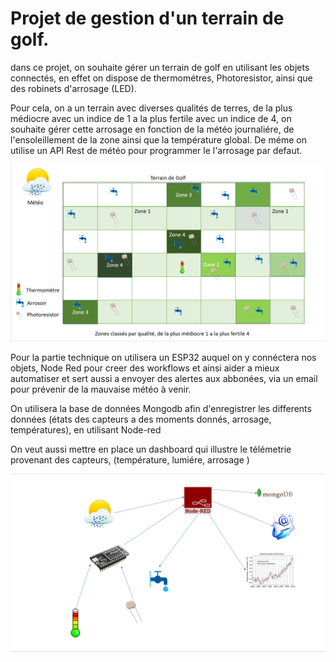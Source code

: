 # Projet de gestion d'un terrain de golf.

<p>dans ce projet, on souhaite gérer un terrain de golf en utilisant les objets connectés, en effet on dispose de thermométres, Photoresistor,
ainsi que des robinets d'arrosage (LED).<p>
  
<p> Pour cela, on a un terrain avec diverses qualités de terres, de la plus médiocre avec un indice de 1 a la plus fertile avec un indice de 4, on souhaite gérer cette arrosage en fonction de la météo journaliére, de l'ensoleillement de la zone ainsi que la température global.
De méme on utilise un API Rest de météo pour programmer le l'arrosage par defaut. <p>
  
  ![Schéma](/img/Terrin_golf.PNG)
  
<p> Pour la partie technique on utilisera un ESP32 auquel on y connéctera nos objets, Node Red pour creer des workflows et ainsi aider a mieux automatiser et sert aussi a envoyer des alertes aux abbonées, via un email pour prévenir de la mauvaise météo à venir. <p>
  
<p>On utilisera la base de données Mongodb afin d'enregistrer les differents données (états des capteurs a des moments donnés, arrosage, températures), en utilisant Node-red <p>
<p> On veut aussi mettre en place un dashboard qui illustre le télémetrie provenant des capteurs, (température, lumiére, arrosage )<p>

![Schéma](/img/shema.PNG)
